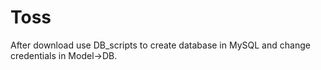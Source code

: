 # Toss

After download use DB_scripts to create database in MySQL and change credentials in Model->DB. 
